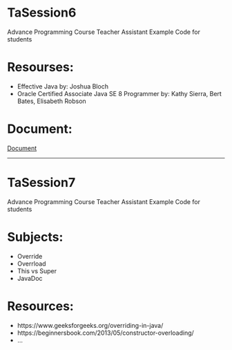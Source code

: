 # TaSession6
Advance Programming Course Teacher Assistant Example Code for students


# Resourses:
<ul>
<li>Effective Java by: Joshua Bloch</li>
<li>Oracle Certified Associate Java SE 8 Programmer by: Kathy Sierra, Bert Bates, Elisabeth Robson </li>
</ul>

# Document:
<a href="https://docs.google.com/document/d/1Ocqnd_Ps7_bL9uIkThBgsuWUCsGAkArrQhs5MXQr1tw/edit?usp=sharing"> Document </a>


**********************************


# TaSession7
Advance Programming Course Teacher Assistant Example Code for students

# Subjects:
 <ul>
<li>Override</li>
<li>Overrload</li>
 <li>This vs Super</li>
 <li>JavaDoc</li>
</ul>

# Resources:
 <ul>
<li>https://www.geeksforgeeks.org/overriding-in-java/</li>
<li>https://beginnersbook.com/2013/05/constructor-overloading/</li>
 <li>...</li>
</ul>
